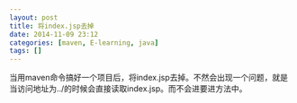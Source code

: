 ```yaml
---
layout: post
title: 将index.jsp去掉
date: 2014-11-09 23:12
categories: [maven, E-learning, java]
tags: []
---
```

当用maven命令搞好一个项目后，将index.jsp去掉。不然会出现一个问题，就是当访问地址为../的时候会直接读取index.jsp。而不会进要进方法中。
   